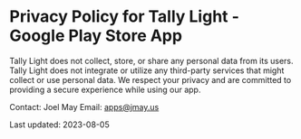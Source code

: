 # Privacy Policy for Tally Light - Google Play Store App

Tally Light does not collect, store, or share any personal data from its users. Tally Light does not integrate or utilize any third-party services that might collect or use personal data. We respect your privacy and are committed to providing a secure experience while using our app.

Contact:
Joel May
Email: apps@jmay.us

Last updated: 2023-08-05

